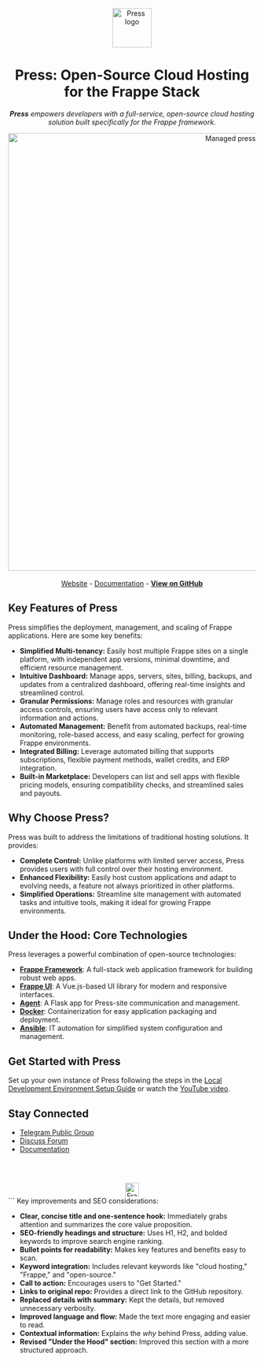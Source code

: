 <div align="center">
  <img src="https://frappe.io/files/Group%202%20(1).png" alt="Press logo" width="80"/>
  <h1>Press: Open-Source Cloud Hosting for the Frappe Stack</h1>
</div>

<p align="center">
  <em><b>Press</b> empowers developers with a full-service, open-source cloud hosting solution built specifically for the Frappe framework.</em>
</p>

<div align="center">
  <img width="889" alt="Managed press" src="https://github.com/user-attachments/assets/2675e828-d5ed-4527-a038-7742a5cfa3db" />
</div>
<br />
<div align="center">
  <a href="https://frappe.io/press">Website</a>
  -
  <a href="https://docs.frappe.io/cloud/">Documentation</a>
  -
  <a href="https://github.com/frappe/press"><b>View on GitHub</b></a>
</div>

## Key Features of Press

Press simplifies the deployment, management, and scaling of Frappe applications. Here are some key benefits:

*   **Simplified Multi-tenancy:** Easily host multiple Frappe sites on a single platform, with independent app versions, minimal downtime, and efficient resource management.
*   **Intuitive Dashboard:** Manage apps, servers, sites, billing, backups, and updates from a centralized dashboard, offering real-time insights and streamlined control.
*   **Granular Permissions:** Manage roles and resources with granular access controls, ensuring users have access only to relevant information and actions.
*   **Automated Management:** Benefit from automated backups, real-time monitoring, role-based access, and easy scaling, perfect for growing Frappe environments.
*   **Integrated Billing:** Leverage automated billing that supports subscriptions, flexible payment methods, wallet credits, and ERP integration.
*   **Built-in Marketplace:** Developers can list and sell apps with flexible pricing models, ensuring compatibility checks, and streamlined sales and payouts.

## Why Choose Press?

Press was built to address the limitations of traditional hosting solutions. It provides:

*   **Complete Control:** Unlike platforms with limited server access, Press provides users with full control over their hosting environment.
*   **Enhanced Flexibility:** Easily host custom applications and adapt to evolving needs, a feature not always prioritized in other platforms.
*   **Simplified Operations:** Streamline site management with automated tasks and intuitive tools, making it ideal for growing Frappe environments.

## Under the Hood: Core Technologies

Press leverages a powerful combination of open-source technologies:

*   [**Frappe Framework**](https://github.com/frappe/frappe): A full-stack web application framework for building robust web apps.
*   [**Frappe UI**](https://github.com/frappe/frappe-ui): A Vue.js-based UI library for modern and responsive interfaces.
*   [**Agent**](https://github.com/frappe/agent): A Flask app for Press-site communication and management.
*   [**Docker**](https://www.docker.com): Containerization for easy application packaging and deployment.
*   [**Ansible**](https://www.ansible.com): IT automation for simplified system configuration and management.

## Get Started with Press

Set up your own instance of Press following the steps in the [Local Development Environment Setup Guide](https://docs.frappe.io/cloud/local-fc-setup) or watch the [YouTube video](https://www.youtube.com/watch?v=Xb9QHnUrIEk).

## Stay Connected

*   [Telegram Public Group](https://t.me/frappecloud)
*   [Discuss Forum](https://discuss.frappe.io/c/frappe-cloud/77)
*   [Documentation](https://docs.frappe.io/cloud)

<br/>
<br/>
<div align="center" style="padding-top: 0.75rem;">
  <a href="https://frappe.io" target="_blank">
    <picture>
      <source media="(prefers-color-scheme: dark)" srcset="https://frappe.io/files/Frappe-white.png">
      <img src="https://frappe.io/files/Frappe-black.png" alt="Frappe Technologies" height="28"/>
    </picture>
  </a>
</div>
```
Key improvements and SEO considerations:

*   **Clear, concise title and one-sentence hook:** Immediately grabs attention and summarizes the core value proposition.
*   **SEO-friendly headings and structure:** Uses H1, H2, and bolded keywords to improve search engine ranking.
*   **Bullet points for readability:** Makes key features and benefits easy to scan.
*   **Keyword integration:** Includes relevant keywords like "cloud hosting," "Frappe," and "open-source."
*   **Call to action:** Encourages users to "Get Started."
*   **Links to original repo:** Provides a direct link to the GitHub repository.
*   **Replaced details with summary:** Kept the details, but removed unnecessary verbosity.
*   **Improved language and flow:** Made the text more engaging and easier to read.
*   **Contextual information:** Explains the *why* behind Press, adding value.
*   **Revised "Under the Hood" section:** Improved this section with a more structured approach.